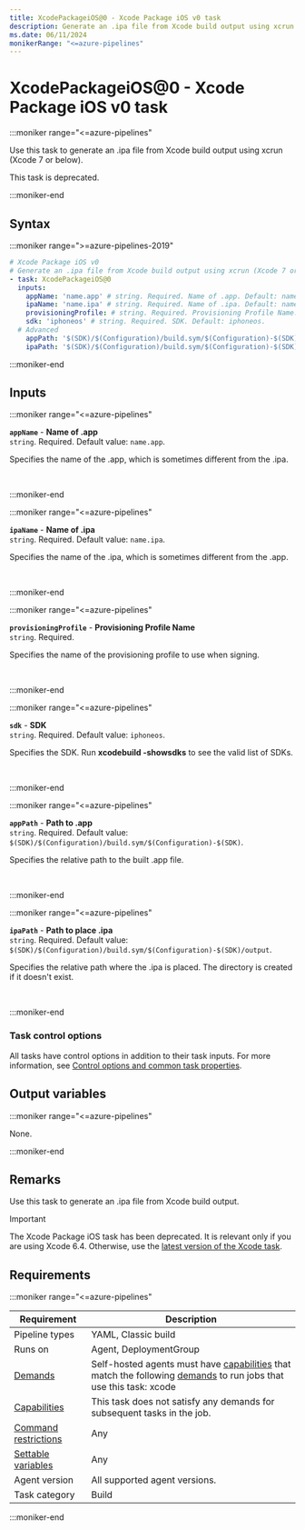 ```yaml
---
title: XcodePackageiOS@0 - Xcode Package iOS v0 task
description: Generate an .ipa file from Xcode build output using xcrun (Xcode 7 or below).
ms.date: 06/11/2024
monikerRange: "<=azure-pipelines"
---
```


# XcodePackageiOS@0 - Xcode Package iOS v0 task

<!-- :::description::: -->
:::moniker range="<=azure-pipelines"

<!-- :::editable-content name="description"::: -->
Use this task to generate an .ipa file from Xcode build output using xcrun (Xcode 7 or below).

This task is deprecated.
<!-- :::editable-content-end::: -->

<!-- This task is deprecated. -->

:::moniker-end
<!-- :::description-end::: -->

<!-- :::syntax::: -->
## Syntax

:::moniker range=">=azure-pipelines-2019"

```yaml
# Xcode Package iOS v0
# Generate an .ipa file from Xcode build output using xcrun (Xcode 7 or below).
- task: XcodePackageiOS@0
  inputs:
    appName: 'name.app' # string. Required. Name of .app. Default: name.app.
    ipaName: 'name.ipa' # string. Required. Name of .ipa. Default: name.ipa.
    provisioningProfile: # string. Required. Provisioning Profile Name. 
    sdk: 'iphoneos' # string. Required. SDK. Default: iphoneos.
  # Advanced
    appPath: '$(SDK)/$(Configuration)/build.sym/$(Configuration)-$(SDK)' # string. Required. Path to .app. Default: $(SDK)/$(Configuration)/build.sym/$(Configuration)-$(SDK).
    ipaPath: '$(SDK)/$(Configuration)/build.sym/$(Configuration)-$(SDK)/output' # string. Required. Path to place .ipa. Default: $(SDK)/$(Configuration)/build.sym/$(Configuration)-$(SDK)/output.
```

:::moniker-end


<!-- :::syntax-end::: -->

<!-- :::inputs::: -->
## Inputs

<!-- :::item name="appName"::: -->
:::moniker range="<=azure-pipelines"

**`appName`** - **Name of .app**<br>
`string`. Required. Default value: `name.app`.<br>
<!-- :::editable-content name="helpMarkDown"::: -->
Specifies the name of the .app, which is sometimes different from the .ipa.
<!-- :::editable-content-end::: -->
<br>

:::moniker-end
<!-- :::item-end::: -->
<!-- :::item name="ipaName"::: -->
:::moniker range="<=azure-pipelines"

**`ipaName`** - **Name of .ipa**<br>
`string`. Required. Default value: `name.ipa`.<br>
<!-- :::editable-content name="helpMarkDown"::: -->
Specifies the name of the .ipa, which is sometimes different from the .app.
<!-- :::editable-content-end::: -->
<br>

:::moniker-end
<!-- :::item-end::: -->
<!-- :::item name="provisioningProfile"::: -->
:::moniker range="<=azure-pipelines"

**`provisioningProfile`** - **Provisioning Profile Name**<br>
`string`. Required.<br>
<!-- :::editable-content name="helpMarkDown"::: -->
Specifies the name of the provisioning profile to use when signing.
<!-- :::editable-content-end::: -->
<br>

:::moniker-end
<!-- :::item-end::: -->
<!-- :::item name="sdk"::: -->
:::moniker range="<=azure-pipelines"

**`sdk`** - **SDK**<br>
`string`. Required. Default value: `iphoneos`.<br>
<!-- :::editable-content name="helpMarkDown"::: -->
Specifies the SDK. Run **xcodebuild -showsdks** to see the valid list of SDKs.
<!-- :::editable-content-end::: -->
<br>

:::moniker-end
<!-- :::item-end::: -->
<!-- :::item name="appPath"::: -->
:::moniker range="<=azure-pipelines"

**`appPath`** - **Path to .app**<br>
`string`. Required. Default value: `$(SDK)/$(Configuration)/build.sym/$(Configuration)-$(SDK)`.<br>
<!-- :::editable-content name="helpMarkDown"::: -->
Specifies the relative path to the built .app file.
<!-- :::editable-content-end::: -->
<br>

:::moniker-end
<!-- :::item-end::: -->
<!-- :::item name="ipaPath"::: -->
:::moniker range="<=azure-pipelines"

**`ipaPath`** - **Path to place .ipa**<br>
`string`. Required. Default value: `$(SDK)/$(Configuration)/build.sym/$(Configuration)-$(SDK)/output`.<br>
<!-- :::editable-content name="helpMarkDown"::: -->
Specifies the relative path where the .ipa is placed. The directory is created if it doesn't exist.
<!-- :::editable-content-end::: -->
<br>

:::moniker-end
<!-- :::item-end::: -->

### Task control options

All tasks have control options in addition to their task inputs. For more information, see [Control options and common task properties](/azure/devops/pipelines/yaml-schema/steps-task#common-task-properties).
<!-- :::inputs-end::: -->

<!-- :::outputVariables::: -->
## Output variables

:::moniker range="<=azure-pipelines"

None.

:::moniker-end
<!-- :::outputVariables-end::: -->

<!-- :::remarks::: -->
<!-- :::editable-content name="remarks"::: -->
## Remarks

Use this task to generate an .ipa file from Xcode build output.

> [!IMPORTANT]
> The Xcode Package iOS task has been deprecated.
It is relevant only if you are using Xcode 6.4.
Otherwise, use the [latest version of the Xcode task](xcode-v5.md).
<!-- :::editable-content-end::: -->
<!-- :::remarks-end::: -->

<!-- :::examples::: -->
<!-- :::editable-content name="examples"::: -->
<!-- :::editable-content-end::: -->
<!-- :::examples-end::: -->

<!-- :::properties::: -->
## Requirements

:::moniker range="<=azure-pipelines"

| Requirement | Description |
|-------------|-------------|
| Pipeline types | YAML, Classic build |
| Runs on | Agent, DeploymentGroup |
| [Demands](/azure/devops/pipelines/process/demands) | Self-hosted agents must have [capabilities](/azure/devops/pipelines/agents/agents#capabilities) that match the following [demands](/azure/devops/pipelines/process/demands) to run jobs that use this task: xcode |
| [Capabilities](/azure/devops/pipelines/agents/agents#capabilities) | This task does not satisfy any demands for subsequent tasks in the job. |
| [Command restrictions](/azure/devops/pipelines/security/templates#agent-logging-command-restrictions) | Any |
| [Settable variables](/azure/devops/pipelines/security/templates#agent-logging-command-restrictions) | Any |
| Agent version | All supported agent versions. |
| Task category | Build |

:::moniker-end
<!-- :::properties-end::: -->

<!-- :::see-also::: -->
<!-- :::editable-content name="seeAlso"::: -->
<!-- :::editable-content-end::: -->
<!-- :::see-also-end::: -->